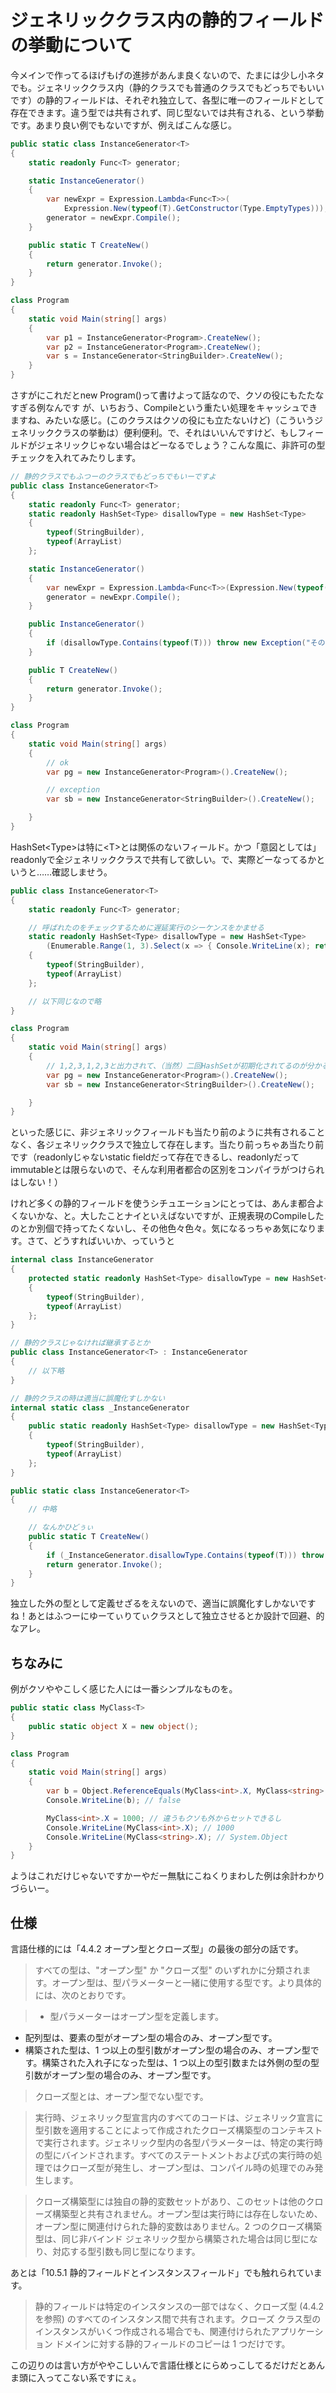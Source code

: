 # ジェネリッククラス内の静的フィールドの挙動について

今メインで作ってるほげもげの進捗があんま良くないので、たまには少し小ネタでも。ジェネリッククラス内（静的クラスでも普通のクラスでもどっちでもいいです）の静的フィールドは、それぞれ独立して、各型に唯一のフィールドとして存在できます。違う型では共有されず、同じ型ないでは共有される、という挙動です。あまり良い例でもないですが、例えばこんな感じ。

```csharp
public static class InstanceGenerator<T>
{
    static readonly Func<T> generator;

    static InstanceGenerator()
    {
        var newExpr = Expression.Lambda<Func<T>>(
            Expression.New(typeof(T).GetConstructor(Type.EmptyTypes)));
        generator = newExpr.Compile();
    }

    public static T CreateNew()
    {
        return generator.Invoke();
    }
}

class Program
{
    static void Main(string[] args)
    {
        var p1 = InstanceGenerator<Program>.CreateNew();
        var p2 = InstanceGenerator<Program>.CreateNew();
        var s = InstanceGenerator<StringBuilder>.CreateNew();
    }
}
```

さすがにこれだとnew Program()って書けよって話なので、クソの役にもたたなすぎる例なんです
が、いちおう、Compileという重たい処理をキャッシュできますね、みたいな感じ。(このクラスはクソの役にも立たないけど)（こういうジェネリッククラスの挙動は）便利便利。で、それはいいんですけど、もしフィールドがジェネリックじゃない場合はどーなるでしょう？こんな風に、非許可の型チェックを入れてみたりします。

```csharp
// 静的クラスでもふつーのクラスでもどっちでもいーですよ
public class InstanceGenerator<T>
{
    static readonly Func<T> generator;
    static readonly HashSet<Type> disallowType = new HashSet<Type>
    {
        typeof(StringBuilder),
        typeof(ArrayList)
    };

    static InstanceGenerator()
    {
        var newExpr = Expression.Lambda<Func<T>>(Expression.New(typeof(T).GetConstructor(Type.EmptyTypes)));
        generator = newExpr.Compile();
    }

    public InstanceGenerator()
    {
        if (disallowType.Contains(typeof(T))) throw new Exception("その型は許可されてません！");
    }

    public T CreateNew()
    {
        return generator.Invoke();
    }
}

class Program
{
    static void Main(string[] args)
    {
        // ok
        var pg = new InstanceGenerator<Program>().CreateNew();

        // exception
        var sb = new InstanceGenerator<StringBuilder>().CreateNew();

    }
}
```

HashSet&lt;Type>は特に&lt;T>とは関係のないフィールド。かつ「意図としては」readonlyで全ジェネリッククラスで共有して欲しい。で、実際どーなってるかというと……確認しませう。

```csharp
public class InstanceGenerator<T>
{
    static readonly Func<T> generator;

    // 呼ばれたのをチェックするために遅延実行のシーケンスをかませる
    static readonly HashSet<Type> disallowType = new HashSet<Type>
        (Enumerable.Range(1, 3).Select(x => { Console.WriteLine(x); return typeof(int); }))
    {
        typeof(StringBuilder),
        typeof(ArrayList)
    };

    // 以下同じなので略
}

class Program
{
    static void Main(string[] args)
    {
        // 1,2,3,1,2,3と出力されて、（当然）二回HashSetが初期化されてるのが分かる
        var pg = new InstanceGenerator<Program>().CreateNew();
        var sb = new InstanceGenerator<StringBuilder>().CreateNew();

    }
}
```

といった感じに、非ジェネリックフィールドも当たり前のように共有されることなく、各ジェネリッククラスで独立して存在します。当たり前っちゃあ当たり前です（readonlyじゃないstatic fieldだって存在できるし、readonlyだってimmutableとは限らないので、そんな利用者都合の区別をコンパイラがつけられはしない！）

けれど多くの静的フィールドを使うシチュエーションにとっては、あんま都合よくないかな、と。大したことナイといえばないですが、正規表現のCompileしたのとか別個で持ってたくないし、その他色々色々。気になるっちゃあ気になります。さて、どうすればいいか、っていうと

```csharp
internal class InstanceGenerator
{
    protected static readonly HashSet<Type> disallowType = new HashSet<Type>
    {
        typeof(StringBuilder),
        typeof(ArrayList)
    };
}

// 静的クラスじゃなければ継承するとか
public class InstanceGenerator<T> : InstanceGenerator
{
    // 以下略
}

// 静的クラスの時は適当に誤魔化すしかない
internal static class _InstanceGenerator
{
    public static readonly HashSet<Type> disallowType = new HashSet<Type>
    {
        typeof(StringBuilder),
        typeof(ArrayList)
    };
}

public static class InstanceGenerator<T>
{
    // 中略

    // なんかひどぅぃ
    public static T CreateNew()
    {
        if (_InstanceGenerator.disallowType.Contains(typeof(T))) throw new Exception("その型は許可されてません！");
        return generator.Invoke();
    }
}

```

独立した外の型として定義せざるをえないので、適当に誤魔化すしかないですね！あとはふつーにゆーてぃりてぃクラスとして独立させるとか設計で回避、的なアレ。

ちなみに
---
例がクソややこしく感じた人には一番シンプルなものを。

```csharp
public static class MyClass<T>
{
    public static object X = new object();
}

class Program
{
    static void Main(string[] args)
    {
        var b = Object.ReferenceEquals(MyClass<int>.X, MyClass<string>.X);
        Console.WriteLine(b); // false

        MyClass<int>.X = 1000; // 違うもクソも外からセットできるし
        Console.WriteLine(MyClass<int>.X); // 1000
        Console.WriteLine(MyClass<string>.X); // System.Object
    }
}
```

ようはこれだけじゃないですかーやだー無駄にこねくりまわした例は余計わかりづらいー。

仕様
---
言語仕様的には「4.4.2 オープン型とクローズ型」の最後の部分の話です。

> すべての型は、"オープン型" か "クローズ型" のいずれかに分類されます。オープン型は、型パラメーターと一緒に使用する型です。より具体的には、次のとおりです。

> * 型パラメーターはオープン型を定義します。
* 配列型は、要素の型がオープン型の場合のみ、オープン型です。
* 構築された型は、1 つ以上の型引数がオープン型の場合のみ、オープン型です。構築された入れ子になった型は、1 つ以上の型引数または外側の型の型引数がオープン型の場合のみ、オープン型です。

> クローズ型とは、オープン型でない型です。

> 実行時、ジェネリック型宣言内のすべてのコードは、ジェネリック宣言に型引数を適用することによって作成されたクローズ構築型のコンテキストで実行されます。ジェネリック型内の各型パラメーターは、特定の実行時の型にバインドされます。すべてのステートメントおよび式の実行時の処理ではクローズ型が発生し、オープン型は、コンパイル時の処理でのみ発生します。

> クローズ構築型には独自の静的変数セットがあり、このセットは他のクローズ構築型と共有されません。オープン型は実行時には存在しないため、オープン型に関連付けられた静的変数はありません。2 つのクローズ構築型は、同じ非バインド ジェネリック型から構築された場合は同じ型になり、対応する型引数も同じ型になります。

あとは「10.5.1 静的フィールドとインスタンスフィールド」でも触れられています。

> 静的フィールドは特定のインスタンスの一部ではなく、クローズ型 (4.4.2 を参照) のすべてのインスタンス間で共有されます。クローズ クラス型のインスタンスがいくつ作成される場合でも、関連付けられたアプリケーション ドメインに対する静的フィールドのコピーは 1 つだけです。

この辺りのは言い方がややこしいんで言語仕様とにらめっこしてるだけだとあんま頭に入ってこない系ですにぇ。